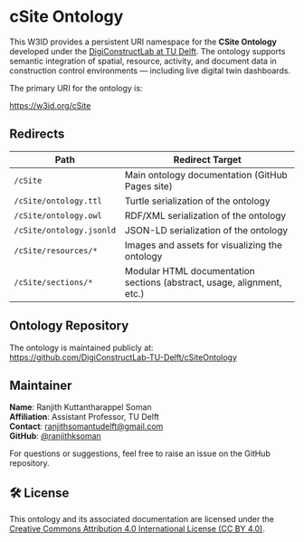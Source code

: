 # cSite Ontology

This W3ID provides a persistent URI namespace for the **CSite Ontology** developed under the [DigiConstructLab at TU Delft](https://github.com/DigiConstructLab-TU-Delft). The ontology supports semantic integration of spatial, resource, activity, and document data in construction control environments — including live digital twin dashboards.

The primary URI for the ontology is:

https://w3id.org/cSite

## Redirects

| Path               | Redirect Target                                                                 |
|--------------------|----------------------------------------------------------------------------------|
| `/cSite`           | Main ontology documentation (GitHub Pages site)                                 |
| `/cSite/ontology.ttl` | Turtle serialization of the ontology                                         |
| `/cSite/ontology.owl` | RDF/XML serialization of the ontology                                        |
| `/cSite/ontology.jsonld` | JSON-LD serialization of the ontology                                    |
| `/cSite/resources/*`   | Images and assets for visualizing the ontology                              |
| `/cSite/sections/*`    | Modular HTML documentation sections (abstract, usage, alignment, etc.)      |

## Ontology Repository

The ontology is maintained publicly at:  
https://github.com/DigiConstructLab-TU-Delft/cSiteOntology

## Maintainer

**Name**: Ranjith Kuttantharappel Soman  
**Affiliation**: Assistant Professor, TU Delft  
**Contact**: ranjithsomantudelft@gmail.com  
**GitHub**: [@ranjithksoman](https://github.com/ranjithksoman)

For questions or suggestions, feel free to raise an issue on the GitHub repository.

## 🛠 License

This ontology and its associated documentation are licensed under the [Creative Commons Attribution 4.0 International License (CC BY 4.0)](https://creativecommons.org/licenses/by/4.0/).
